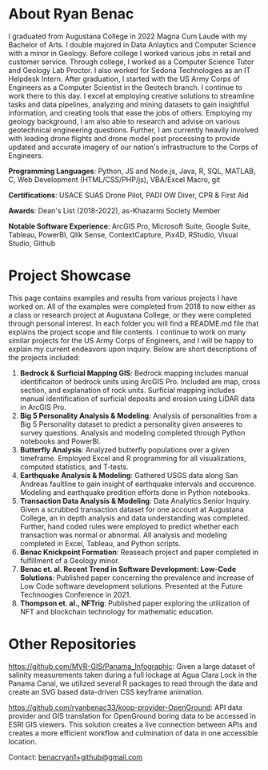 # About Ryan Benac
I graduated from Augustana College in 2022 Magna Cum Laude with my Bachelor of Arts. I double majored in Data Anlaytics and Computer Science with a minor in Geology. Before college I worked various jobs in retail and customer service. Through college, I worked as a Computer Science Tutor and Geology Lab Proctor. I also worked for Sedona Technologies as an IT Helpdesk Intern. After graduation, I started with the US Army Corps of Engineers as a Computer Scientist in the Geotech branch. I continue to work there to this day. I excel at employing creative solutions to streamline tasks and data pipelines, analyzing and mining datasets to gain insightful information, and creating tools that ease the jobs of others. Employing my geology background, I am also able to research and advise on various geotechnical engineering questions. Further, I am currently heavily involved with leading drone flights and drone model post processing to provide updated and accurate imagery of our nation's infrastructure to the Corps of Engineers. 

**Programming Languages**: Python, JS and Node.js, Java, R, SQL, MATLAB, C, Web Development (HTML/CSS/PHP/js), VBA/Excel Macro, git

**Certifications**: USACE SUAS Drone Pilot, PADI OW Diver, CPR & First Aid

**Awards**: Dean's List (2018-2022), as-Khazarmi Society Member

**Notable Software Experience**: ArcGIS Pro, Microsoft Suite, Google Suite, Tableau, PowerBI, Qlik Sense, ContextCapture, Pix4D, RStudio, Visual Studio, Github

# Project Showcase
This page contains examples and results from various projects I have worked on. All of the examples were completed from 2018 to now either as a class or research project at Augustana College, or they were completed through personal interest. In each folder you will find a README.md file that explains the project scope and file contents. I continue to work on many similar projects for the US Army Corps of Engineers, and I will be happy to explain my current endeavors upon inquiry. Below are short descriptions of the projects included: 

1. **Bedrock & Surficial Mapping GIS**: Bedrock mapping includes manual identificaiton of bedrock units using ArcGIS Pro. Included are map, cross section, and explanation of rock units. Surficial mapping includes manual identification of surficial deposits and erosion using LiDAR data in ArcGIS Pro. 
2. **Big 5 Personality Analysis & Modeling**: Analysis of personalities from a Big 5 Personality dataset to predict a personality given answeres to survey questions. Analysis and modeling completed through Python notebooks and PowerBI. 
3. **Butterfly Analysis**: Analyzed butterfly populations over a  given timeframe. Employed Excel and R programming for all visualizations, computed statistics, and T-tests. 
4. **Earthquake Analysis & Modeling**: Gathered USGS data along San Andreas faultline to gain insight of earthquake intervals and occurence. Modeling and earthquake predition efforts done in Python notebooks. 
5. **Transaction Data Analysis & Modeling**: Data Analytics Senior Inquiry. Given a scrubbed transaction dataset for one account at Augustana College, an in depth analysis and data understanding was completed. Further, hand coded rules were employed to predict whether each transaction was normal or abnormal. All analysis and modeling completed in Excel, Tableau, and Python scripts. 
6. **Benac Knickpoint Formation**: Reaseach project and paper completed in fulfillment of a Geology minor. 
7. **Benac et. al. Recent Trend in Software Development: Low-Code Solutions**: Published paper concerning the prevalence and increase of Low Code software development solutions. Presented at the Future Technoogies Conference in 2021. 
8. **Thompson et. al., NFTrig**: Published paper exploring the utilization of NFT and blockchain technology for mathematic education.

# Other Repositories
https://github.com/MVR-GIS/Panama_Infographic: Given a large dataset of salinity measurements taken during a full lockage at Agua Clara Lock in the Panama Canal, we utilized several R packages to read through the data and create an SVG based data-driven CSS keyframe animation.

https://github.com/ryanbenac33/koop-provider-OpenGround: API data provider and GIS translation for OpenGround boring data to be accessed in ESRI GIS viewers. This solution creates a live connection between APIs and creates a more efficient workflow and culmination of data in one accessible location.



Contact: benacryan1+github@gmail.com

